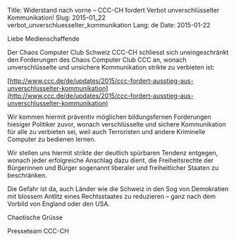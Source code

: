Title: Widerstand nach vorne – CCC-CH fordert Verbot unverschlüsselter Kommunikation!
Slug: 2015-01_22 verbot_unverschluesselter_kommunikation
Lang: de
Date: 2015-01-22

Liebe Medienschaffende 

Der Chaos Computer Club Schweiz CCC-CH schliesst sich uneingeschränkt den Forderungen des Chaos Computer Club CCC an, wonach unverschlüsselte und unsichere Kommunikation strikte zu verbieten ist: 

[http://www.ccc.de/de/updates/2015/ccc-fordert-ausstieg-aus-unverschlusselter-kommunikation](http://www.ccc.de/de/updates/2015/ccc-fordert-ausstieg-aus-unverschlusselter-kommunikation)

Wir kommen hiermit präventiv möglichen bildungsfernen Forderungen hiesiger Politiker zuvor, wonach verschlüsselte und sichere Kommunikation für alle zu verbieten sei, weil auch Terroristen und andere Kriminelle Computer zu bedienen lernen. 

Wir stellen uns hiermit strikte der deutlich spürbaren Tendenz entgegen, wonach jeder erfolgreiche Anschlag dazu dient, die Freiheitsrechte der Bürgerinnen und Bürger sogenannt liberaler und freiheitlicher Staaten zu beschränken. 

Die Gefahr ist da, auch Länder wie die Schweiz in den Sog von Demokratien mit blossem Antlitz eines Rechtsstaates zu reduzieren – ganz nach dem Vorbild von England oder den USA. 

Chaotische Grüsse 

Presseteam CCC-CH 
